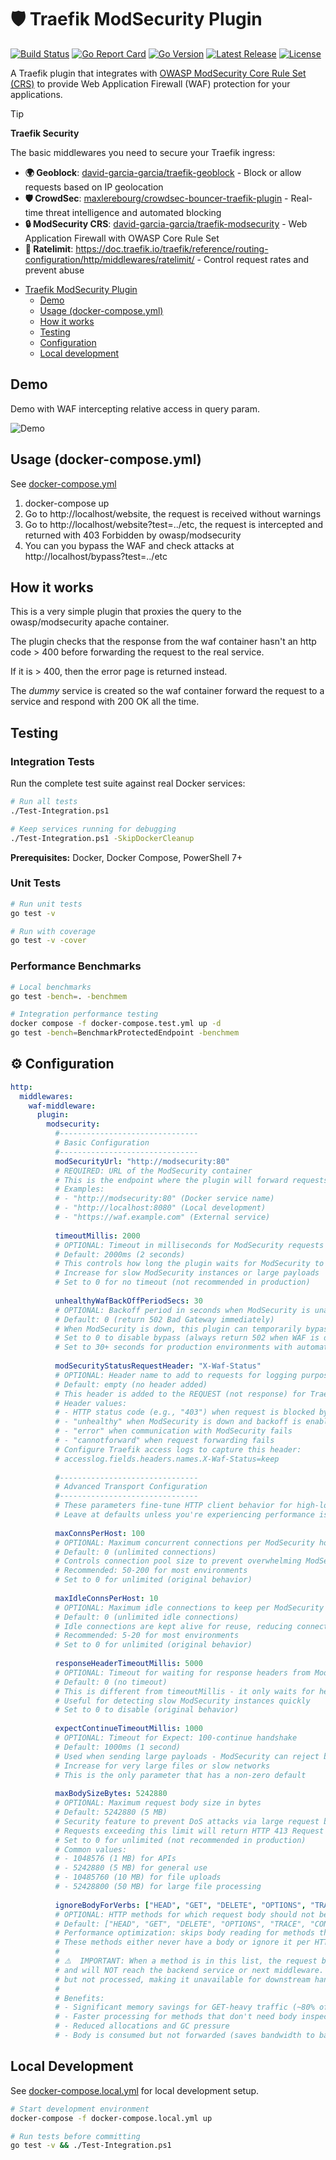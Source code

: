 # 🛡️ Traefik ModSecurity Plugin

[![Build Status](https://github.com/david-garcia-garcia/traefik-modsecurity/actions/workflows/build.yml/badge.svg)](https://github.com/david-garcia-garcia/traefik-modsecurity/actions/workflows/build.yml)
[![Go Report Card](https://goreportcard.com/badge/github.com/david-garcia-garcia/traefik-modsecurity)](https://goreportcard.com/report/github.com/david-garcia-garcia/traefik-modsecurity)
[![Go Version](https://img.shields.io/github/go-mod/go-version/david-garcia-garcia/traefik-modsecurity)](https://img.shields.io/github/go-mod/go-version/david-garcia-garcia/traefik-modsecurity)
[![Latest Release](https://img.shields.io/github/v/release/david-garcia-garcia/traefik-modsecurity?sort=semver)](https://github.com/david-garcia-garcia/traefik-modsecurity/releases/latest)
[![License](https://img.shields.io/badge/license-Apache%202.0-brightgreen.svg)](LICENSE)

A Traefik plugin that integrates with [OWASP ModSecurity Core Rule Set (CRS)](https://github.com/coreruleset/coreruleset) to provide Web Application Firewall (WAF) protection for your applications.

> [!TIP]
> **Traefik Security**
> 
> The basic middlewares you need to secure your Traefik ingress:
> 
> - **🌍 Geoblock**: [david-garcia-garcia/traefik-geoblock](https://github.com/david-garcia-garcia/traefik-geoblock) - Block or allow requests based on IP geolocation
> - **🛡️ CrowdSec**: [maxlerebourg/crowdsec-bouncer-traefik-plugin](https://github.com/maxlerebourg/crowdsec-bouncer-traefik-plugin/tree/main) - Real-time threat intelligence and automated blocking
> - **🔒 ModSecurity CRS**: [david-garcia-garcia/traefik-modsecurity](https://github.com/david-garcia-garcia/traefik-modsecurity) - Web Application Firewall with OWASP Core Rule Set
> - **🚦 Ratelimit**: https://doc.traefik.io/traefik/reference/routing-configuration/http/middlewares/ratelimit/ - Control request rates and prevent abuse

- [Traefik ModSecurity Plugin](#-traefik-modsecurity-plugin)
    - [Demo](#demo)
    - [Usage (docker-compose.yml)](#usage-docker-composeyml)
    - [How it works](#how-it-works)
    - [Testing](#-testing)
    - [Configuration](#️-configuration)
    - [Local development](#local-development-docker-composelocalyml)

## Demo

Demo with WAF intercepting relative access in query param.

![Demo](./img/waf.gif)

## Usage (docker-compose.yml)

See [docker-compose.yml](docker-compose.yml)

1. docker-compose up
2. Go to http://localhost/website, the request is received without warnings
3. Go to http://localhost/website?test=../etc, the request is intercepted and returned with 403 Forbidden by
   owasp/modsecurity
4. You can you bypass the WAF and check attacks at http://localhost/bypass?test=../etc

## How it works

This is a very simple plugin that proxies the query to the owasp/modsecurity apache container.

The plugin checks that the response from the waf container hasn't an http code > 400 before forwarding the request to
the real service.

If it is > 400, then the error page is returned instead.

The *dummy* service is created so the waf container forward the request to a service and respond with 200 OK all the
time.

## Testing

### Integration Tests

Run the complete test suite against real Docker services:

```bash
# Run all tests
./Test-Integration.ps1

# Keep services running for debugging
./Test-Integration.ps1 -SkipDockerCleanup
```

**Prerequisites:** Docker, Docker Compose, PowerShell 7+

### Unit Tests

```bash
# Run unit tests
go test -v

# Run with coverage
go test -v -cover
```

### Performance Benchmarks

```bash
# Local benchmarks
go test -bench=. -benchmem

# Integration performance testing
docker compose -f docker-compose.test.yml up -d
go test -bench=BenchmarkProtectedEndpoint -benchmem
```

## ⚙️ Configuration

```yaml
http:
  middlewares:
    waf-middleware:
      plugin:
        modsecurity:
          #-------------------------------
          # Basic Configuration
          #-------------------------------
          modSecurityUrl: "http://modsecurity:80"
          # REQUIRED: URL of the ModSecurity container
          # This is the endpoint where the plugin will forward requests for security analysis
          # Examples:
          # - "http://modsecurity:80" (Docker service name)
          # - "http://localhost:8080" (Local development)
          # - "https://waf.example.com" (External service)
          
          timeoutMillis: 2000
          # OPTIONAL: Timeout in milliseconds for ModSecurity requests
          # Default: 2000ms (2 seconds)
          # This controls how long the plugin waits for ModSecurity to respond
          # Increase for slow ModSecurity instances or large payloads
          # Set to 0 for no timeout (not recommended in production)
          
          unhealthyWafBackOffPeriodSecs: 30
          # OPTIONAL: Backoff period in seconds when ModSecurity is unavailable
          # Default: 0 (return 502 Bad Gateway immediately)
          # When ModSecurity is down, this plugin can temporarily bypass it
          # Set to 0 to disable bypass (always return 502 when WAF is down)
          # Set to 30+ seconds for production environments with automatic failover
          
          modSecurityStatusRequestHeader: "X-Waf-Status"
          # OPTIONAL: Header name to add to requests for logging purposes
          # Default: empty (no header added)
          # This header is added to the REQUEST (not response) for Traefik access logs
          # Header values:
          # - HTTP status code (e.g., "403") when request is blocked by ModSecurity
          # - "unhealthy" when ModSecurity is down and backoff is enabled
          # - "error" when communication with ModSecurity fails
          # - "cannotforward" when request forwarding fails
          # Configure Traefik access logs to capture this header:
          # accesslog.fields.headers.names.X-Waf-Status=keep
          
          #-------------------------------
          # Advanced Transport Configuration
          #-------------------------------
          # These parameters fine-tune HTTP client behavior for high-load scenarios
          # Leave at defaults unless you're experiencing performance issues
          
          maxConnsPerHost: 100
          # OPTIONAL: Maximum concurrent connections per ModSecurity host
          # Default: 0 (unlimited connections)
          # Controls connection pool size to prevent overwhelming ModSecurity
          # Recommended: 50-200 for most environments
          # Set to 0 for unlimited (original behavior)
          
          maxIdleConnsPerHost: 10
          # OPTIONAL: Maximum idle connections to keep per ModSecurity host
          # Default: 0 (unlimited idle connections)
          # Idle connections are kept alive for reuse, reducing connection overhead
          # Recommended: 5-20 for most environments
          # Set to 0 for unlimited (original behavior)
          
          responseHeaderTimeoutMillis: 5000
          # OPTIONAL: Timeout for waiting for response headers from ModSecurity
          # Default: 0 (no timeout)
          # This is different from timeoutMillis - it only waits for headers, not full response
          # Useful for detecting slow ModSecurity instances quickly
          # Set to 0 to disable (original behavior)
          
          expectContinueTimeoutMillis: 1000
          # OPTIONAL: Timeout for Expect: 100-continue handshake
          # Default: 1000ms (1 second)
          # Used when sending large payloads - ModSecurity can reject before full upload
          # Increase for very large files or slow networks
          # This is the only parameter that has a non-zero default
          
          maxBodySizeBytes: 5242880
          # OPTIONAL: Maximum request body size in bytes
          # Default: 5242880 (5 MB)
          # Security feature to prevent DoS attacks via large request bodies
          # Requests exceeding this limit will return HTTP 413 Request Entity Too Large
          # Set to 0 for unlimited (not recommended in production)
          # Common values:
          # - 1048576 (1 MB) for APIs
          # - 5242880 (5 MB) for general use
          # - 10485760 (10 MB) for file uploads
          # - 52428800 (50 MB) for large file processing
          
          ignoreBodyForVerbs: ["HEAD", "GET", "DELETE", "OPTIONS", "TRACE", "CONNECT"]
          # OPTIONAL: HTTP methods for which request body should not be read
          # Default: ["HEAD", "GET", "DELETE", "OPTIONS", "TRACE", "CONNECT"]
          # Performance optimization: skips body reading for methods that don't use it
          # These methods either never have a body or ignore it per HTTP specification
          # 
          # ⚠️  IMPORTANT: When a method is in this list, the request body is COMPLETELY IGNORED
          # and will NOT reach the backend service or next middleware. The body is consumed
          # but not processed, making it unavailable for downstream handlers.
          # 
          # Benefits:
          # - Significant memory savings for GET-heavy traffic (~80% of web requests)
          # - Faster processing for methods that don't need body inspection
          # - Reduced allocations and GC pressure
          # - Body is consumed but not forwarded (saves bandwidth to backend)
```


## Local Development

See [docker-compose.local.yml](docker-compose.local.yml) for local development setup.

```bash
# Start development environment
docker-compose -f docker-compose.local.yml up

# Run tests before committing
go test -v && ./Test-Integration.ps1
```
